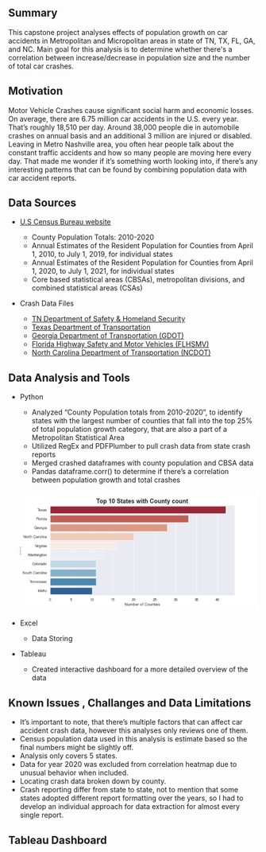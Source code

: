 ## Summary
 This capstone project analyses effects of population growth on car accidents in Metropolitan and Micropolitan areas in state of TN, TX, FL, GA, and NC.
 Main goal for this analysis is to determine whether there's a correlation between 
 increase/decrease in population size and the number of total car crashes.

## Motivation
Motor Vehicle Crashes cause significant social harm and economic losses.
On average, there are 6.75 million car accidents in the U.S. every year. That’s roughly ​18,510 per day. Around 38,000 people die in automobile crashes on annual basis and an additional 3 million are injured or disabled.
Leaving in Metro Nashville area, you often hear people talk about the constant traffic accidents and how so many people are moving here every day. That made me wonder if it’s something worth looking into, if there’s any interesting patterns that can be found by combining population data with car accident reports.

## Data Sources
- [U.S Census Bureau website](https://www.census.gov/programs-surveys.html)
    * County Population Totals: 2010-2020
    * Annual Estimates of the Resident Population for Counties from April 1, 2010, to July 1, 2019, for individual states
    * Annual Estimates of the Resident Population for Counties from April 1, 2020, to July 1, 2021, for individual states
    * Core based statistical areas (CBSAs), metropolitan divisions, and combined statistical areas (CSAs)

- Crash Data Files
    * [TN Department of Safety & Homeland Security](https://www.tn.gov/safety/stats/crashdata.html)
    * [Texas Department of Transportation](https://www.txdot.gov/inside-txdot.html)
    * [Georgia Department of Transportation (GDOT)](https://gdot.numetric.net/)
    * [Florida Highway Safety and Motor Vehicles (FLHSMV)](https://www.flhsmv.gov)
    * [North Carolina Department of Transportation (NCDOT)](https://connect.ncdot.gov/resources/safety/) 
 
 
## Data Analysis and Tools
- Python
    * Analyzed “County Population totals from 2010-2020”, to identify states with the largest number of counties that fall into the top 25% of total population growth category, that are also a part of a Metropolitan Statistical Area
    * Utilized RegEx and PDFPlumber to pull crash data from state crash reports
    * Merged crashed dataframes with county population and CBSA data
    * Pandas dataframe.corr() to determine if there’s a correlation between population growth and total crashes

    ![County Population Analysis](/visuals/top10_states.png)


- Excel
    * Data Storing

- Tableau
    * Created interactive dashboard for a more detailed overview of the data

 ## Known Issues , Challanges and Data Limitations   
* It’s important to note, that there’s multiple factors that can affect car accident crash data, however this analyses only reviews one of them.
* Census population data used in this analysis is estimate based so the final numbers might be slightly off.
* Analysis only covers 5 states.
* Data for year 2020 was excluded from correlation heatmap due to unusual behavior when included.
* Locating crash data broken down by county.
* Crash reporting differ from state to state, not to mention that some states adopted different report formatting over the years, so I had to develop an individual approach for data extraction for almost every single report.


## Tableau Dashboard



